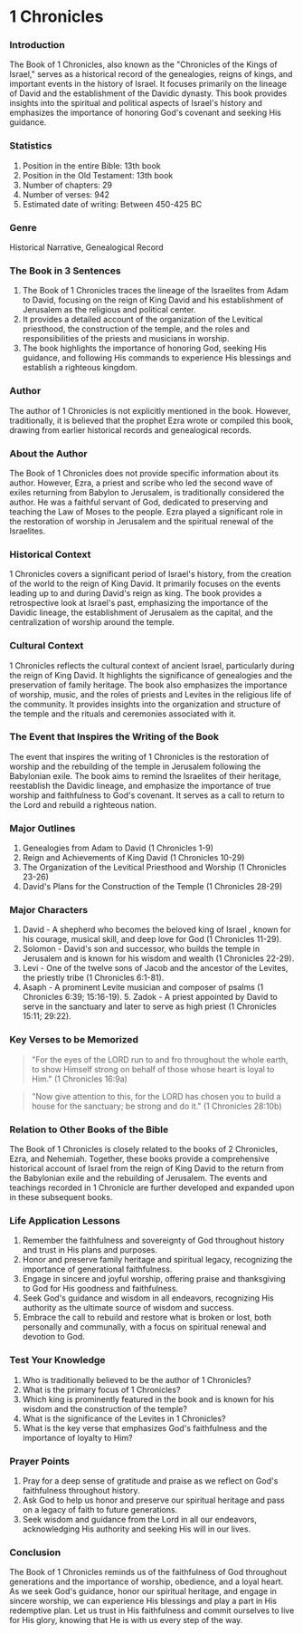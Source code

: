 # 1 Chronicles

### Introduction

The Book of 1 Chronicles, also known as the "Chronicles of the Kings of Israel," serves as a historical record of the genealogies, reigns of kings, and important events in the history of Israel. It focuses primarily on the lineage of David and the establishment of the Davidic dynasty. This book provides insights into the spiritual and political aspects of Israel's history and emphasizes the importance of honoring God's covenant and seeking His guidance.

### Statistics

1. Position in the entire Bible: 13th book
2. Position in the Old Testament: 13th book
3. Number of chapters: 29
4. Number of verses: 942
5. Estimated date of writing: Between 450-425 BC

### Genre

Historical Narrative, Genealogical Record

### The Book in 3 Sentences

1. The Book of 1 Chronicles traces the lineage of the Israelites from Adam to David, focusing on the reign of King David and his establishment of Jerusalem as the religious and political center.
2. It provides a detailed account of the organization of the Levitical priesthood, the construction of the temple, and the roles and responsibilities of the priests and musicians in worship.
3. The book highlights the importance of honoring God, seeking His guidance, and following His commands to experience His blessings and establish a righteous kingdom.

### Author

The author of 1 Chronicles is not explicitly mentioned in the book. However, traditionally, it is believed that the prophet Ezra wrote or compiled this book, drawing from earlier historical records and genealogical records.

### About the Author

The Book of 1 Chronicles does not provide specific information about its author. However, Ezra, a priest and scribe who led the second wave of exiles returning from Babylon to Jerusalem, is traditionally considered the author. He was a faithful servant of God, dedicated to preserving and teaching the Law of Moses to the people. Ezra played a significant role in the restoration of worship in Jerusalem and the spiritual renewal of the Israelites.

### Historical Context

1 Chronicles covers a significant period of Israel's history, from the creation of the world to the reign of King David. It primarily focuses on the events leading up to and during David's reign as king. The book provides a retrospective look at Israel's past, emphasizing the importance of the Davidic lineage, the establishment of Jerusalem as the capital, and the centralization of worship around the temple.

### Cultural Context

1 Chronicles reflects the cultural context of ancient Israel, particularly during the reign of King David. It highlights the significance of genealogies and the preservation of family heritage. The book also emphasizes the importance of worship, music, and the roles of priests and Levites in the religious life of the community. It provides insights into the organization and structure of the temple and the rituals and ceremonies associated with it.

### The Event that Inspires the Writing of the Book

The event that inspires the writing of 1 Chronicles is the restoration of worship and the rebuilding of the temple in Jerusalem following the Babylonian exile. The book aims to remind the Israelites of their heritage, reestablish the Davidic lineage, and emphasize the importance of true worship and faithfulness to God's covenant. It serves as a call to return to the Lord and rebuild a righteous nation.

### Major Outlines

1. Genealogies from Adam to David (1 Chronicles 1-9)
2. Reign and Achievements of King David (1 Chronicles 10-29)
3. The Organization of the Levitical Priesthood and Worship (1 Chronicles 23-26)
4. David's Plans for the Construction of the Temple (1 Chronicles 28-29)

### Major Characters

1. David - A shepherd who becomes the beloved king of Israel , known for his courage, musical skill, and deep love for God (1 Chronicles 11-29).&#x20;
2. Solomon - David's son and successor, who builds the temple in Jerusalem and is known for his wisdom and wealth (1 Chronicles 22-29).&#x20;
3. Levi - One of the twelve sons of Jacob and the ancestor of the Levites, the priestly tribe (1 Chronicles 6:1-81).&#x20;
4. Asaph - A prominent Levite musician and composer of psalms (1 Chronicles 6:39; 15:16-19). 5. Zadok - A priest appointed by David to serve in the sanctuary and later to serve as high priest (1 Chronicles 15:11; 29:22).

### Key Verses to be Memorized

> "For the eyes of the LORD run to and fro throughout the whole earth, to show Himself strong on behalf of those whose heart is loyal to Him." (1 Chronicles 16:9a)

> "Now give attention to this, for the LORD has chosen you to build a house for the sanctuary; be strong and do it." (1 Chronicles 28:10b)

### Relation to Other Books of the Bible

The Book of 1 Chronicles is closely related to the books of 2 Chronicles, Ezra, and Nehemiah. Together, these books provide a comprehensive historical account of Israel from the reign of King David to the return from the Babylonian exile and the rebuilding of Jerusalem. The events and teachings recorded in 1 Chronicle are further developed and expanded upon in these subsequent books.

### Life Application Lessons

1. Remember the faithfulness and sovereignty of God throughout history and trust in His plans and purposes.
2. Honor and preserve family heritage and spiritual legacy, recognizing the importance of generational faithfulness.
3. Engage in sincere and joyful worship, offering praise and thanksgiving to God for His goodness and faithfulness.
4. Seek God's guidance and wisdom in all endeavors, recognizing His authority as the ultimate source of wisdom and success.
5. Embrace the call to rebuild and restore what is broken or lost, both personally and communally, with a focus on spiritual renewal and devotion to God.

### Test Your Knowledge

1. Who is traditionally believed to be the author of 1 Chronicles?
2. What is the primary focus of 1 Chronicles?
3. Which king is prominently featured in the book and is known for his wisdom and the construction of the temple?
4. What is the significance of the Levites in 1 Chronicles?
5. What is the key verse that emphasizes God's faithfulness and the importance of loyalty to Him?

### Prayer Points

1. Pray for a deep sense of gratitude and praise as we reflect on God's faithfulness throughout history.
2. Ask God to help us honor and preserve our spiritual heritage and pass on a legacy of faith to future generations.
3. Seek wisdom and guidance from the Lord in all our endeavors, acknowledging His authority and seeking His will in our lives.

### Conclusion

The Book of 1 Chronicles reminds us of the faithfulness of God throughout generations and the importance of worship, obedience, and a loyal heart. As we seek God's guidance, honor our spiritual heritage, and engage in sincere worship, we can experience His blessings and play a part in His redemptive plan. Let us trust in His faithfulness and commit ourselves to live for His glory, knowing that He is with us every step of the way.
